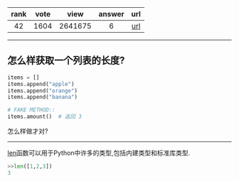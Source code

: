 
| rank | vote | view | answer | url |
|:-:|:-:|:-:|:-:|:-:|
|42|1604|2641675|6| [url](http://stackoverflow.com/questions/1712227/how-to-get-the-number-of-elements-in-a-list-in-python) |
***

## 怎么样获取一个列表的长度?

```python
items = []
items.append("apple")
items.append("orange")
items.append("banana")

# FAKE METHOD::
items.amount()  # 返回 3
```

怎么样做才对?

***

[len](https://docs.python.org/2/library/functions.html#len)函数可以用于Python中许多的类型,包括内建类型和标准库类型.

```python
>>len([1,2,3])
3
```